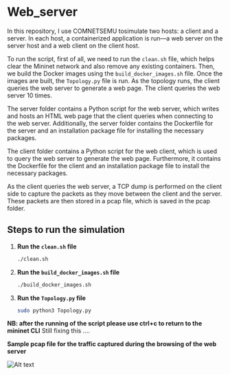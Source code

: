 # Web_server

In this repository, I use COMNETSEMU tosimulate two hosts: a client and a server. In each host, a containerized application is run—a web server on the server host and a web client on the client host. 

To run the script, first of all, we need to run the `clean.sh` file, which helps clear the Mininet network and also remove any existing containers. Then, we build the Docker images using the `build_docker_images.sh` file. Once the images are built, the `Topology.py` file is run. As the topology runs, the client queries the web server to generate a web page. The client queries the web server 10 times.

The server folder contains a Python script for the web server, which writes and hosts an HTML web page that the client queries when connecting to the web server. Additionally, the server folder contains the Dockerfile for the server and an installation package file for installing the necessary packages.

The client folder contains a Python script for the web client, which is used to query the web server to generate the web page. Furthermore, it contains the Dockerfile for the client and an installation package file to install the necessary packages.

As the client queries the web server, a TCP dump is performed on the client side to capture the packets as they move between the client and the server. These packets are then stored in a pcap file, which is saved in the pcap folder.

## Steps to run the simulation

1. **Run the `clean.sh` file**
   ```bash
   ./clean.sh

2. **Run the `build_docker_images.sh` file**
   ```bash
   ./build_docker_images.sh

3. **Run the `Topology.py` file**
   ```bash
   sudo python3 Topology.py

**NB: after the running of the script please use ctrl+c to return to the mininet CLI**
Still fixing  this ....

**Sample pcap file for the traffic captured during the browsing of the web server**

![Alt text](https://github.com/johnsengendo/Web_sever/blob/main/Images/Screenshot%202024-07-01%20003211.png)


